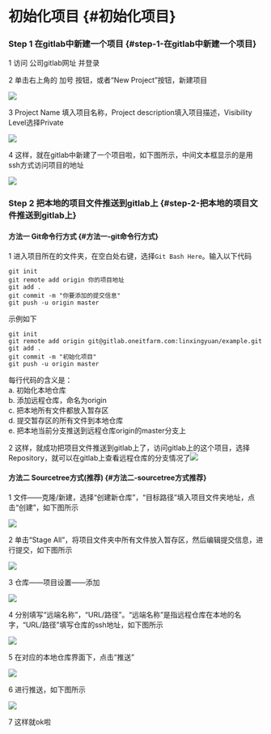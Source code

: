 # 初始化项目 {#初始化项目}

### Step 1 在gitlab中新建一个项目 {#step-1-在gitlab中新建一个项目}

1 访问 公司gitlab网址 并登录

2 单击右上角的 加号 按钮，或者“New Project”按钮，新建项目

![](https://albertlin1102.gitbooks.io/sc_git_guide/content/part2/shotcut1.png)

3 Project Name 填入项目名称，Project description填入项目描述，Visibility Level选择Private

![](https://albertlin1102.gitbooks.io/sc_git_guide/content/part2/shotcut2.png)

4 这样，就在gitlab中新建了一个项目啦，如下图所示，中间文本框显示的是用ssh方式访问项目的地址

![](https://albertlin1102.gitbooks.io/sc_git_guide/content/part2/shotcut3.png)

### Step 2 把本地的项目文件推送到gitlab上 {#step-2-把本地的项目文件推送到gitlab上}

#### 方法一 Git命令行方式 {#方法一-git命令行方式}

1 进入项目所在的文件夹，在空白处右键，选择`Git Bash Here`。输入以下代码

```
git init
git remote add origin 你的项目地址
git add .
git commit -m "你要添加的提交信息"
git push -u origin master

```

示例如下

```
git init
git remote add origin git@gitlab.oneitfarm.com:linxingyuan/example.git
git add .
git commit -m "初始化项目"
git push -u origin master

```

每行代码的含义是：  
a. 初始化本地仓库  
b. 添加远程仓库，命名为origin  
c. 把本地所有文件都放入暂存区  
d. 提交暂存区的所有文件到本地仓库  
e. 把本地当前分支推送到远程仓库origin的master分支上

2 这样，就成功把项目文件推送到gitlab上了，访问gitlab上的这个项目，选择Repository，就可以在gitlab上查看远程仓库的分支情况了![](https://albertlin1102.gitbooks.io/sc_git_guide/content/part2/shotcut4.png)

#### 方法二 Sourcetree方式\(推荐\) {#方法二-sourcetree方式推荐}

1 文件——克隆/新建，选择“创建新仓库”，“目标路径”填入项目文件夹地址，点击“创建”，如下图所示

![](https://albertlin1102.gitbooks.io/sc_git_guide/content/part2/shotcut5.jpg)

2 单击“Stage All”，将项目文件夹中所有文件放入暂存区，然后编辑提交信息，进行提交，如下图所示

![](https://albertlin1102.gitbooks.io/sc_git_guide/content/part2/shotcut6.png)

3 仓库——项目设置——添加

![](https://albertlin1102.gitbooks.io/sc_git_guide/content/part2/shotcut7.png)

4 分别填写“远端名称”，“URL/路径”。“远端名称”是指远程仓库在本地的名字，“URL/路径”填写仓库的ssh地址，如下图所示

![](https://albertlin1102.gitbooks.io/sc_git_guide/content/part2/shotcut8.png)

5 在对应的本地仓库界面下，点击“推送”

![](https://albertlin1102.gitbooks.io/sc_git_guide/content/part2/shotcut9.png)

6 进行推送，如下图所示

![](https://albertlin1102.gitbooks.io/sc_git_guide/content/part2/shotcut10.png)

7 这样就ok啦

